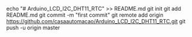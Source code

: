 echo "# Arduino_LCD_I2C_DHT11_RTC" >> README.md
git init
git add README.md
git commit -m "first commit"
git remote add origin https://github.com/casaautomacao/Arduino_LCD_I2C_DHT11_RTC.git
git push -u origin master
